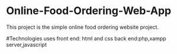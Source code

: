 # Online-Food-Ordering-Web-App


This project is the simple online food ordering website project.

#Technologies uses
   front end: html and css
   back end:php,xampp server,javascript
